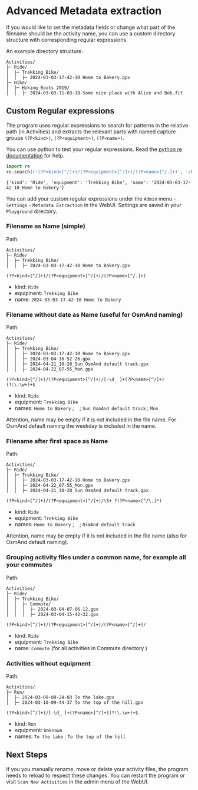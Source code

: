 # Advanced Metadata extraction

If you would like to set the metadata fields or change what part of the filename should be the activity name, you can use a custom directory structure with corresponding regular expressions.

An example directory structure:

```
Activities/
├─ Ride/
│  ├─ Trekking Bike/
│  │  ├─ 2024-03-03-17-42-10 Home to Bakery.gpx
├─ Hike/
│  ├─ Hiking Boots 2019/
│  │  ├─ 2024-03-03-11-03-18 Some nice place with Alice and Bob.fit
```

## Custom Regular expressions

The program uses regular expressions to search for patterns in the relative path (in Activities) and extracts the relevant parts with named capture groups `(?P<kind>)`, `(?P<equipment>)`, `(?P<name>)`.

You can use python to test your regular expressions. Read the [python re documentation](https://docs.python.org/3/library/re.html) for help.

```python
import re
re.search(r'(?P<kind>[^/]+)/(?P<equipment>[^/]+)/(?P<name>[^/.]+)', '/Ride/Trekking Bike/2024-03-03-17-42-10 Home to Bakery.gpx').groupdict()
```
```
{'kind': 'Ride', 'equipment': 'Trekking Bike', 'name': '2024-03-03-17-42-10 Home to Bakery'}
```

You can add your custom regular expressions under the `Admin` menu - `Settings` - `Metadata Extraction` in the WebUI.
Settings are saved in your `Playground` directory.

### Filename as Name (simple)

Path:

```
Activities/
├─ Ride/
│  ├─ Trekking Bike/
│  │  ├─ 2024-03-03-17-42-10 Home to Bakery.gpx
```

```
(?P<kind>[^/]+)/(?P<equipment>[^/]+)/(?P<name>[^/.]+)
```

- kind: `Ride`
- equipment: `Trekking Bike`
- name: `2024-03-03-17-42-10 Home to Bakery`

### Filename without date as Name (useful for OsmAnd naming)

Path:

```
Activities/
├─ Ride/
│  ├─ Trekking Bike/
│  │  ├─ 2024-03-03-17-42-10 Home to Bakery.gpx
│  │  ├─ 2024-03-04-16-52-26.gpx
│  │  ├─ 2024-04-21_10-28_Sun OsmAnd default track.gpx
│  │  ├─ 2024-04-22_07-55_Mon.gpx
```

```
(?P<kind>[^/]+)/(?P<equipment>[^/]+)/[-\d_ ]+(?P<name>[^/]+)(?:\.\w+)+$
```

- kind: `Ride`
- equipment: `Trekking Bike`
- names: `Home to Bakery` ; ` ` ; `Sun OsmAnd default track` ; `Mon`

Attention, name may be empty if it is not included in the file name.
For OsmAnd default naming the weekday is included in the name.

### Filename after first space as Name

Path:

```
Activities/
├─ Ride/
│  ├─ Trekking Bike/
│  │  ├─ 2024-03-03-17-42-10 Home to Bakery.gpx
│  │  ├─ 2024-04-22_07-55_Mon.gpx
│  │  ├─ 2024-04-21_10-28_Sun OsmAnd default track.gpx
```

```
(?P<kind>[^/]+)/(?P<equipment>[^/]+)/\S+ ?(?P<name>[^/\.]*)
```

- kind: `Ride`
- equipment: `Trekking Bike`
- names: `Home to Bakery` ; ` ` ; `OsmAnd default track`

Attention, name may be empty if it is not included in the file name (also for OsmAnd default naming).

### Grouping activity files under a common name, for example all your commutes

Path:

```
Activities/
├─ Ride/
│  ├─ Trekking Bike/
│  │  ├─ Commute/
│  │  │  ├─ 2024-03-04-07-06-12.gpx
│  │  │  ├─ 2024-03-04-15-42-32.gpx
```

```
(?P<kind>[^/]+)/(?P<equipment>[^/]+)/(?P<name>[^/]+)/
```

- kind: `Ride`
- equipment: `Trekking Bike`
- name: `Commute` (for all activities in Commute directory )

### Activities without equipment

Path:

```
Activities/
├─ Run/
│  ├─ 2024-03-09-09-24-03 To the lake.gpx
│  ├─ 2024-03-10-09-44-37 To the top of the hill.gpx
```

```
(?P<kind>[^/]+)/[-\d_ ]+(?P<name>[^/]+)(?:\.\w+)+$
```

- kind: `Run`
- equipment: `Unknown`
- names: `To the lake` ; `To the top of the hill`

## Next Steps

If you you manually rename, move or delete your activity files, the program needs to reload to respect these changes.
You can restart the program or visit `Scan New Activities` in the admin menu of the WebUI.
